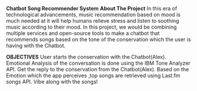 **Chatbot Song Recommender System**
**About The Project**
In this era of technological advancements, music recommendation based on mood is much needed at it will help humans relieve stress and listen to soothing music according to their mood.
In this project, we would be combining multiple services and open-source tools to make a chatbot that recommends songs based on the tone of the conservation which the user is having with the Chatbot.

**OBJECTIVES**
User starts the conservation with the Chatbot(Alex).
Emotional Analysis of the conversation is done using the IBM Tone Analyzer API.
Get the reply to the conservation from the Chatbot(Alex).
Based on the Emotion which the app perceives ,top songs are retrieved using Last.fm songs API.
Vibe along with the songs!
